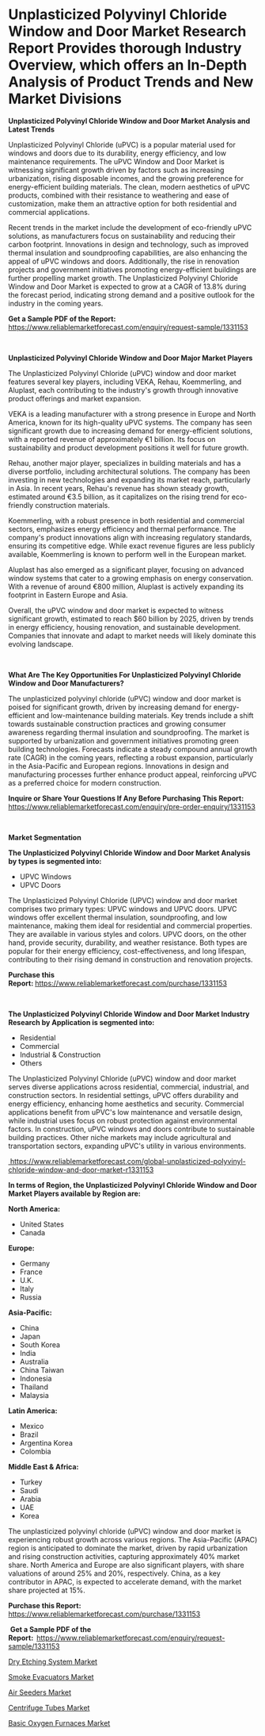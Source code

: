 <p><h1>Unplasticized Polyvinyl Chloride Window and Door Market Research Report Provides thorough Industry Overview, which offers an In-Depth Analysis of Product Trends and New Market Divisions</h1></p><p><strong>Unplasticized Polyvinyl Chloride Window and Door Market Analysis and Latest Trends</strong></p>
<p><p>Unplasticized Polyvinyl Chloride (uPVC) is a popular material used for windows and doors due to its durability, energy efficiency, and low maintenance requirements. The uPVC Window and Door Market is witnessing significant growth driven by factors such as increasing urbanization, rising disposable incomes, and the growing preference for energy-efficient building materials. The clean, modern aesthetics of uPVC products, combined with their resistance to weathering and ease of customization, make them an attractive option for both residential and commercial applications.</p><p>Recent trends in the market include the development of eco-friendly uPVC solutions, as manufacturers focus on sustainability and reducing their carbon footprint. Innovations in design and technology, such as improved thermal insulation and soundproofing capabilities, are also enhancing the appeal of uPVC windows and doors. Additionally, the rise in renovation projects and government initiatives promoting energy-efficient buildings are further propelling market growth. The Unplasticized Polyvinyl Chloride Window and Door Market is expected to grow at a CAGR of 13.8% during the forecast period, indicating strong demand and a positive outlook for the industry in the coming years.</p></p>
<p><strong>Get a Sample PDF of the Report:&nbsp;</strong> <a href="https://www.reliablemarketforecast.com/enquiry/request-sample/1331153?utm_campaign=3208&utm_medium=2&utm_source=Github&utm_content=ia&utm_term=26032025&utm_id=unplasticized-polyvinyl-chloride-window-and-door">https://www.reliablemarketforecast.com/enquiry/request-sample/1331153</a></p>
<p>&nbsp;</p>
<p><strong>Unplasticized Polyvinyl Chloride Window and Door Major Market Players</strong></p>
<p><p>The Unplasticized Polyvinyl Chloride (uPVC) window and door market features several key players, including VEKA, Rehau, Koemmerling, and Aluplast, each contributing to the industry's growth through innovative product offerings and market expansion.</p><p>VEKA is a leading manufacturer with a strong presence in Europe and North America, known for its high-quality uPVC systems. The company has seen significant growth due to increasing demand for energy-efficient solutions, with a reported revenue of approximately €1 billion. Its focus on sustainability and product development positions it well for future growth.</p><p>Rehau, another major player, specializes in building materials and has a diverse portfolio, including architectural solutions. The company has been investing in new technologies and expanding its market reach, particularly in Asia. In recent years, Rehau's revenue has shown steady growth, estimated around €3.5 billion, as it capitalizes on the rising trend for eco-friendly construction materials.</p><p>Koemmerling, with a robust presence in both residential and commercial sectors, emphasizes energy efficiency and thermal performance. The company's product innovations align with increasing regulatory standards, ensuring its competitive edge. While exact revenue figures are less publicly available, Koemmerling is known to perform well in the European market.</p><p>Aluplast has also emerged as a significant player, focusing on advanced window systems that cater to a growing emphasis on energy conservation. With a revenue of around €800 million, Aluplast is actively expanding its footprint in Eastern Europe and Asia.</p><p>Overall, the uPVC window and door market is expected to witness significant growth, estimated to reach $60 billion by 2025, driven by trends in energy efficiency, housing renovation, and sustainable development. Companies that innovate and adapt to market needs will likely dominate this evolving landscape.</p></p>
<p>&nbsp;</p>
<p><strong>What Are The Key Opportunities For Unplasticized Polyvinyl Chloride Window and Door Manufacturers?</strong></p>
<p><p>The unplasticized polyvinyl chloride (uPVC) window and door market is poised for significant growth, driven by increasing demand for energy-efficient and low-maintenance building materials. Key trends include a shift towards sustainable construction practices and growing consumer awareness regarding thermal insulation and soundproofing. The market is supported by urbanization and government initiatives promoting green building technologies. Forecasts indicate a steady compound annual growth rate (CAGR) in the coming years, reflecting a robust expansion, particularly in the Asia-Pacific and European regions. Innovations in design and manufacturing processes further enhance product appeal, reinforcing uPVC as a preferred choice for modern construction.</p></p>
<p><strong>Inquire or Share Your Questions If Any Before Purchasing This Report:</strong> <a href="https://www.reliablemarketforecast.com/enquiry/pre-order-enquiry/1331153?utm_campaign=3208&utm_medium=2&utm_source=Github&utm_content=ia&utm_term=26032025&utm_id=unplasticized-polyvinyl-chloride-window-and-door">https://www.reliablemarketforecast.com/enquiry/pre-order-enquiry/1331153</a></p>
<p>&nbsp;</p>
<p><strong>Market Segmentation</strong></p>
<p><strong>The Unplasticized Polyvinyl Chloride Window and Door Market Analysis by types is segmented into:</strong></p>
<p><ul><li>UPVC Windows</li><li>UPVC Doors</li></ul></p>
<p><p>The Unplasticized Polyvinyl Chloride (UPVC) window and door market comprises two primary types: UPVC windows and UPVC doors. UPVC windows offer excellent thermal insulation, soundproofing, and low maintenance, making them ideal for residential and commercial properties. They are available in various styles and colors. UPVC doors, on the other hand, provide security, durability, and weather resistance. Both types are popular for their energy efficiency, cost-effectiveness, and long lifespan, contributing to their rising demand in construction and renovation projects.</p></p>
<p><strong>Purchase this Report:&nbsp;</strong><a href="https://www.reliablemarketforecast.com/purchase/1331153?utm_campaign=3208&utm_medium=2&utm_source=Github&utm_content=ia&utm_term=26032025&utm_id=unplasticized-polyvinyl-chloride-window-and-door">https://www.reliablemarketforecast.com/purchase/1331153</a></p>
<p>&nbsp;</p>
<p><strong>The Unplasticized Polyvinyl Chloride Window and Door Market Industry Research by Application is segmented into:</strong></p>
<p><ul><li>Residential</li><li>Commercial</li><li>Industrial & Construction</li><li>Others</li></ul></p>
<p><p>The Unplasticized Polyvinyl Chloride (uPVC) window and door market serves diverse applications across residential, commercial, industrial, and construction sectors. In residential settings, uPVC offers durability and energy efficiency, enhancing home aesthetics and security. Commercial applications benefit from uPVC's low maintenance and versatile design, while industrial uses focus on robust protection against environmental factors. In construction, uPVC windows and doors contribute to sustainable building practices. Other niche markets may include agricultural and transportation sectors, expanding uPVC's utility in various environments.</p></p>
<p><a href="https://www.reliablemarketforecast.com/global-unplasticized-polyvinyl-chloride-window-and-door-market-r1331153?utm_campaign=3208&utm_medium=2&utm_source=Github&utm_content=ia&utm_term=26032025&utm_id=unplasticized-polyvinyl-chloride-window-and-door">&nbsp;https://www.reliablemarketforecast.com/global-unplasticized-polyvinyl-chloride-window-and-door-market-r1331153</a></p>
<p><strong>In terms of Region, the Unplasticized Polyvinyl Chloride Window and Door Market Players available by Region are:</strong></p>
<p>
    <p> <strong> North America: </strong>
        <ul>
            <li>United States</li>
            <li>Canada</li>
        </ul>
        </p> 
    <p> <strong> Europe: </strong>
        <ul>
            <li>Germany</li>
            <li>France</li>
            <li>U.K.</li>
            <li>Italy</li>
            <li>Russia</li>
        </ul>
        </p> 
    <p> <strong> Asia-Pacific: </strong>
        <ul>
            <li>China</li>
            <li>Japan</li>
            <li>South Korea</li>
            <li>India</li>
            <li>Australia</li>
            <li>China Taiwan</li>
            <li>Indonesia</li>
            <li>Thailand</li>
            <li>Malaysia</li>
        </ul>
        </p> 
    <p> <strong> Latin America: </strong>
        <ul>
            <li>Mexico</li>
            <li>Brazil</li>
            <li>Argentina Korea</li>
            <li>Colombia</li>
        </ul>
        </p> 
    <p> <strong> Middle East & Africa: </strong>
        <ul>
            <li>Turkey</li>
            <li>Saudi</li>
            <li>Arabia</li>
            <li>UAE</li>
            <li>Korea</li>
        </ul>
    </p>
    </p>
<p><p>The unplasticized polyvinyl chloride (uPVC) window and door market is experiencing robust growth across various regions. The Asia-Pacific (APAC) region is anticipated to dominate the market, driven by rapid urbanization and rising construction activities, capturing approximately 40% market share. North America and Europe are also significant players, with share valuations of around 25% and 20%, respectively. China, as a key contributor in APAC, is expected to accelerate demand, with the market share projected at 15%.</p></p>
<p><strong>Purchase this Report: </strong><a href="https://www.reliablemarketforecast.com/purchase/1331153?utm_campaign=3208&utm_medium=2&utm_source=Github&utm_content=ia&utm_term=26032025&utm_id=unplasticized-polyvinyl-chloride-window-and-door">https://www.reliablemarketforecast.com/purchase/1331153</a></p>
<p>&nbsp;<strong>Get a Sample PDF of the Report:&nbsp;&nbsp;</strong><a href="https://www.reliablemarketforecast.com/enquiry/request-sample/1331153?utm_campaign=3208&utm_medium=2&utm_source=Github&utm_content=ia&utm_term=26032025&utm_id=unplasticized-polyvinyl-chloride-window-and-door">https://www.reliablemarketforecast.com/enquiry/request-sample/1331153</a></p>
<p><strong></strong></p>
<p><p><a href="https://www.linkedin.com/pulse/dry-etching-system-market-challenges-forecasts-development-ezbbc?utm_campaign=3208&utm_medium=2&utm_source=Github&utm_content=ia&utm_term=26032025&utm_id=unplasticized-polyvinyl-chloride-window-and-door">Dry Etching System Market</a></p><p><a href="https://www.linkedin.com/pulse/insightful-highlights-smoke-evacuators-market-report-industry-fo3ce?utm_campaign=3208&utm_medium=2&utm_source=Github&utm_content=ia&utm_term=26032025&utm_id=unplasticized-polyvinyl-chloride-window-and-door">Smoke Evacuators Market</a></p><p><a href="https://www.linkedin.com/pulse/latest-trends-applications-growth-forecast-global-air-seeders-0lfec?utm_campaign=3208&utm_medium=2&utm_source=Github&utm_content=ia&utm_term=26032025&utm_id=unplasticized-polyvinyl-chloride-window-and-door">Air Seeders Market</a></p><p><a href="https://www.linkedin.com/pulse/comprehensive-study-centrifuge-tubes-market-share-size-gyfac?utm_campaign=3208&utm_medium=2&utm_source=Github&utm_content=ia&utm_term=26032025&utm_id=unplasticized-polyvinyl-chloride-window-and-door">Centrifuge Tubes Market</a></p><p><a href="https://www.linkedin.com/pulse/basic-oxygen-furnaces-market-forecast-insights-growth-factors-0z3sc?utm_campaign=3208&utm_medium=2&utm_source=Github&utm_content=ia&utm_term=26032025&utm_id=unplasticized-polyvinyl-chloride-window-and-door">Basic Oxygen Furnaces Market</a></p></p>